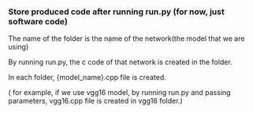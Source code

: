 ### Store produced code after running run.py (for now, just software code)  

The name of the folder is the name of the network(the model that we are using)  
   
By running run.py, the c code of that network is created in the folder.  

In each folder, {model_name}.cpp file is created.  

( for example, if we use vgg16 model, by running run.py and passing parameters, vgg16.cpp file is created in vgg16 folder.)  

